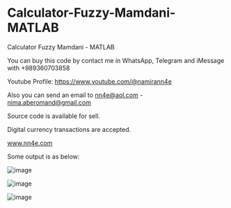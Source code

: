 # Calculator-Fuzzy-Mamdani-MATLAB
Calculator Fuzzy Mamdani - MATLAB

You can buy this code by contact me in WhatsApp, Telegram and iMessage with +989360703858

Youtube Profile: https://www.youtube.com/@namirann4e

Also you can send an email to nn4e@aol.com - nima.aberomand@gmail.com

Source code is available for sell.

Digital currency transactions are accepted.

www.nn4e.com

Some output is as below:

![image](https://github.com/user-attachments/assets/9b720e9e-a25c-407d-9eb1-31be2c67b8a1)

![image](https://github.com/user-attachments/assets/7e3f9c75-2b13-4dfd-be32-16ba860c2162)

![image](https://github.com/user-attachments/assets/a87849c1-a79e-4b99-be3e-4e35108a3539)
